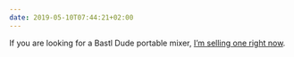 ```yaml
---
date: 2019-05-10T07:44:21+02:00
---
```

If you are looking for a Bastl Dude portable mixer, [I’m selling one right now](https://www.ricardo.ch/fr/a/bastl-dude-1064282182/).
